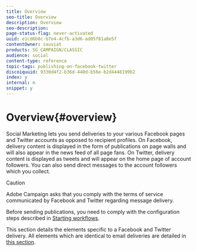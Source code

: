 ```yaml
---
title: Overview
seo-title: Overview
description: Overview
seo-description: 
page-status-flag: never-activated
uuid: e1cd6b8c-b7e4-4cfb-a3d6-ad05f81a8e5f
contentOwner: sauviat
products: SG_CAMPAIGN/CLASSIC
audience: social
content-type: reference
topic-tags: publishing-on-facebook-twitter
discoiquuid: 9330d4f2-b36d-440d-b56e-b2d4448199b2
index: y
internal: n
snippet: y
---
```


# Overview{#overview}

Social Marketing lets you send deliveries to your various Facebook pages and Twitter accounts as opposed to recipient profiles. On Facebook, delivery content is displayed in the form of publications on page walls and will also appear in the news feed of all page fans. On Twitter, delivery content is displayed as tweets and will appear on the home page of account followers. You can also send direct messages to the account followers which you collect.

>[!CAUTION]
>
>Adobe Campaign asks that you comply with the terms of service communicated by Facebook and Twitter regarding message delivery.
>
>Before sending publications, you need to comply with the configuration steps described in [Starting workflows](../../social/using/starting-workflows.md).

This section details the elements specific to a Facebook and Twitter delivery. All elements which are identical to email deliveries are detailed in [this section](../../delivery/using/about-email-channel.md). 
